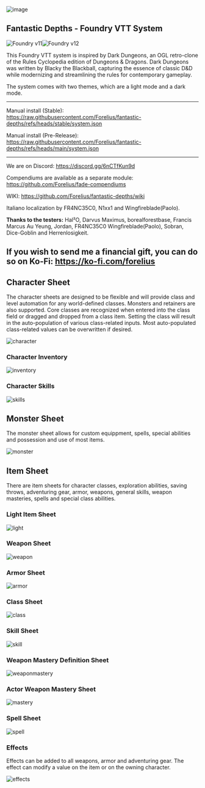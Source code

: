 ![image](https://github.com/user-attachments/assets/14893284-d6e9-4603-acff-f3179b80cb4c)

## Fantastic Depths - Foundry VTT System
![Foundry v11](https://img.shields.io/badge/foundry-v11-green)![Foundry v12](https://img.shields.io/badge/foundry-v12-green)

This Foundry VTT system is inspired by Dark Dungeons, an OGL retro-clone of the Rules Cyclopedia edition of Dungeons & Dragons. Dark Dungeons was written by Blacky the Blackball, capturing the essence of classic D&D while modernizing and streamlining the rules for contemporary gameplay.

The system comes with two themes, which are a light mode and a dark mode.

---
Manual install (Stable): 
https://raw.githubusercontent.com/Forelius/fantastic-depths/refs/heads/stable/system.json

Manual install (Pre-Release): 
https://raw.githubusercontent.com/Forelius/fantastic-depths/refs/heads/main/system.json

---

We are on Discord: https://discord.gg/6nCTfKun9d

Compendiums are available as a separate module: https://github.com/Forelius/fade-compendiums

WIKI: https://github.com/Forelius/fantastic-depths/wiki

Italiano localization by FR4NC35C0, N1xx1 and Wingfireblade(Paolo).

**Thanks to the testers:** Hal²O, Darvus Maximus, borealforestbase, Francis Marcus Au Yeung, Jordan, 
FR4NC35C0 Wingfireblade(Paolo), Sobran, Dice-Goblin and Herrenlosigkeit.

If you wish to send me a financial gift, you can do so on Ko-Fi: https://ko-fi.com/forelius
---

## Character Sheet
The character sheets are designed to be flexible and will provide class and level automation for any world-defined classes. Monsters and retainers are also supported. Core classes are recognized when entered into the class field or dragged and dropped from a class item. Setting the class will result in the auto-population of various class-related inputs. Most auto-populated class-related values can be overwritten if desired.

![character](./assets/img/docs/charsheet1.jpg)

### Character Inventory
![inventory](./assets/img/docs/charsheet2.jpg)

### Character Skills
![skills](./assets/img/docs/charsheet3.jpg)

## Monster Sheet
The monster sheet allows for custom equippment, spells, special abilities and possession and use of most items.

![monster](./assets/img/docs/monstersheet1.jpg)

## Item Sheet
There are item sheets for character classes, exploration abilities, saving throws, adventuring gear, armor, weapons, general skills, weapon masteries, spells and special class abilities.

### Light Item Sheet
![light](./assets/img/docs/lightitemsheet1.jpg)

### Weapon Sheet
![weapon](./assets/img/docs/weaponsheet.jpg)

### Armor Sheet
![armor](./assets/img/docs/armorsheet1.jpg)

### Class Sheet
![class](./assets/img/docs/classsheet.jpg)

### Skill Sheet
![skill](./assets/img/docs/skillsheet1.jpg)

### Weapon Mastery Definition Sheet
![weaponmastery](./assets/img/docs/masterydef1.jpg)

### Actor Weapon Mastery Sheet
![mastery](./assets/img/docs/mastery1.jpg)

### Spell Sheet
![spell](./assets/img/docs/spellsheet1.jpg)

### Effects
Effects can be added to all weapons, armor and adventuring gear. The effect can modify a value on the item or on the owning character.

![effects](./assets/img/docs/itemeffects1.jpg)
